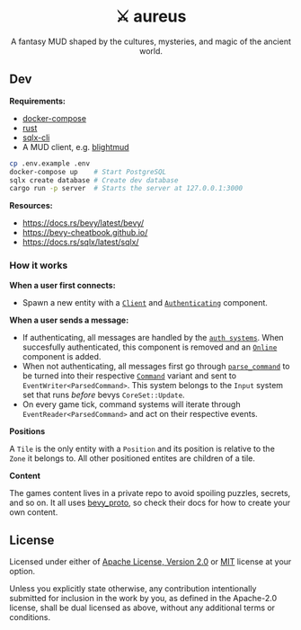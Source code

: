 <div align="center">
  <h1>⚔️  aureus</h1>

  A fantasy MUD shaped by the cultures, mysteries, and magic of the ancient world.
</div>

## Dev

**Requirements:**

- [docker-compose](https://docs.docker.com/compose/)
- [rust](https://rustup.rs/)
- [sqlx-cli](https://lib.rs/crates/sqlx-cli)
- A MUD client, e.g. [blightmud](https://github.com/blightmud/blightmud)

```bash
cp .env.example .env
docker-compose up    # Start PostgreSQL
sqlx create database # Create dev database
cargo run -p server  # Starts the server at 127.0.0.1:3000
```

**Resources:**

- https://docs.rs/bevy/latest/bevy/
- https://bevy-cheatbook.github.io/
- https://docs.rs/sqlx/latest/sqlx/

### How it works

**When a user first connects:**

- Spawn a new entity with a [`Client`](https://github.com/its-danny/aureus/blob/main/server/src/player/components.rs)
and [`Authenticating`](https://github.com/its-danny/aureus/blob/main/server/src/auth/components.rs) component.

**When a user sends a message:**

- If authenticating, all messages are handled by the [`auth systems`](https://github.com/its-danny/aureus/blob/main/server/src/auth/systems.rs).
When succesfully authenticated, this component is removed and an
[`Online`](https://github.com/its-danny/aureus/blob/main/server/src/player/components.rs) component is added.
- When not authenticating, all messages first go through [`parse_command`](https://github.com/its-danny/aureus/blob/main/server/src/input/systems.rs)
to be turned into their respective [`Command`](https://github.com/its-danny/aureus/blob/main/server/src/input/events.rs)
variant and sent to `EventWriter<ParsedCommand>`. This system belongs to the `Input` system set that runs _before_ bevys `CoreSet::Update`.
- On every game tick, command systems will iterate through `EventReader<ParsedCommand>` and act on their respective events.

**Positions**

A `Tile` is the only entity with a `Position` and its position is relative to the `Zone` it belongs to. All other positioned entites
are children of a tile.

**Content**

The games content lives in a private repo to avoid spoiling puzzles, secrets, and so on. It all uses [bevy_proto](https://github.com/MrGVSV/bevy_proto),
so check their docs for how to create your own content.

## License

Licensed under either of [Apache License, Version 2.0](https://github.com/its-danny/aureus/blob/main/LICENSE-APACHE)
or [MIT](https://github.com/its-danny/aureus/blob/main/LICENSE-MIT) license at your option.

Unless you explicitly state otherwise, any contribution intentionally submitted for
inclusion in the work by you, as defined in the Apache-2.0 license, shall be dual licensed
as above, without any additional terms or conditions.

